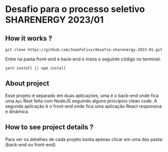 # Desafio para o processo seletivo SHARENERGY 2023/01

## How it works ?

```
git clone https://github.com/JoaoFelixx/desafio-sharenergy-2023-01.git
```

Entre na pasta front-end e back-end e insira o seguinte código no terminal:
```
yarn install || npm install
```

## About project

Esse projeto é separado em duas aplicações, uma é o back-end onde fica uma `Api` Rest feita com NodeJS seguindo alguns princípios clean code. A segunda aplicação é o front-end onde fica uma aplicação React responsiva e dinãmica.

## How to see project details ?
Para ver os detalhes de cada projeto basta apenas clicar em uma das pasta: (back-end ou front-end)